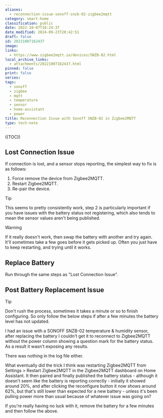 ```yaml
---
aliases:
  - reconnection-issue-sonoff-snzb-02-zigbee2mqtt
category: smart-home
classification: public
date: 2022-10-07T16:24:37
date_modified: 2024-09-23T20:42:51
draft: false
id: 20221007162437
image: 
links:
  - https://www.zigbee2mqtt.io/devices/SNZB-02.html
local_archive_links:
  - attachments/20221007162437.html
pinned: false
print: false
series: 
tags:
  - sonoff
  - zigbee
  - mqtt
  - temperature
  - sensor
  - home-assistant
  - power
title: Reconnection Issue with Sonoff SNZB-02 in Zigbee2MQTT
type: tech-note
---
```


((TOC))

## Lost Connection Issue

If connection is lost, and a sensor stops reporting, the simplest way to fix is as follows:

1. Force remove the device from Zigbee2MQTT.
2. Restart Zigbee2MQTT.
3. Re-pair the device.

> [!tip]
> This seems to pretty consistently work, step 2 is particularly important if you have issues with the battery status not registering, which also tends to mean the sensor values aren't being published.

> [!warning]
> If it really doesn't work, then swap the battery with another and try again. It'll sometimes take a few goes before it gets picked up. Often you just have to keep restarting, and trying until it works.

## Replace Battery

Run through the same steps as "Lost Connection Issue". 

## Post Battery Replacement Issue

> [!tip]
> Don't rush the process, sometimes it takes a minute or so to finish configuring. So only follow the below steps if after a few minutes the battery level has not updated.

I had an issue with a SONOFF SNZB-02 temperature & humidity sensor, after replacing the battery I couldn't get it to reconnect to Zigbee2MQTT without the power column showing a question mark for the battery status. As a result it wasn't exposing any results. 

There was nothing in the log file either.

What eventually did the trick I think was restarting Zigbee2MQTT from Settings > Restart Zigbee2MQTT in the Zigbee2MQTT dashboard on Home Assistant. It then paired and finally published the battery status - although it doesn't seem like the battery is reporting correctly - initially it showed around 20%, and after clicking the reconfigure button it now shows around 62%, but that's still lower than expected for a new battery - unless it's been pulling power more than usual because of whatever issue was going on?

If you're really having no luck with it, remove the battery for a few minutes and then follow the above.
